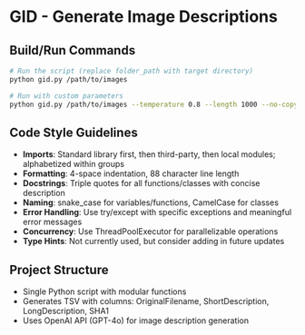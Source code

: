 # GID - Generate Image Descriptions

## Build/Run Commands
```bash
# Run the script (replace folder_path with target directory)
python gid.py /path/to/images

# Run with custom parameters
python gid.py /path/to/images --temperature 0.8 --length 1000 --no-copy
```

## Code Style Guidelines
- **Imports**: Standard library first, then third-party, then local modules; alphabetized within groups
- **Formatting**: 4-space indentation, 88 character line length
- **Docstrings**: Triple quotes for all functions/classes with concise description
- **Naming**: snake_case for variables/functions, CamelCase for classes
- **Error Handling**: Use try/except with specific exceptions and meaningful error messages
- **Concurrency**: Use ThreadPoolExecutor for parallelizable operations
- **Type Hints**: Not currently used, but consider adding in future updates

## Project Structure
- Single Python script with modular functions
- Generates TSV with columns: OriginalFilename, ShortDescription, LongDescription, SHA1
- Uses OpenAI API (GPT-4o) for image description generation